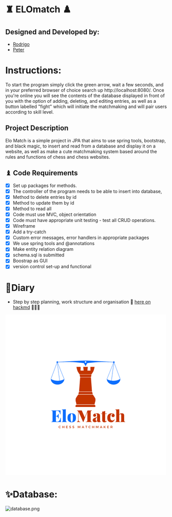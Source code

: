 
# ♜ ELOmatch ♟️

## Designed and Developed by:
- [Rodrigo](https://github.com/natipats)
- [Peter](https://github.com/PJSalter)

# Instructions:
To start the program simply click the green arrow, wait a few seconds, and in your preferred 
browser of choice search up http://localhost:8080/. Once you're 
online you will see the contents of the database displayed in front of you with the
option of adding, deleting, and editing entries, as well as a button labelled 
"fight" which will initiate the matchmaking and will pair users according to skill level.

## Project Description
Elo Match is a simple project in JPA that aims to use
spring tools, bootstrap, and black magic, to insert and read 
from a database and display it on a website, as well as 
make a cute matchmaking system based around the rules 
and functions of chess and chess websites.

## ♝ Code Requirements
* [x] Set up packages for methods.
* [x] The controller of the program needs to be able to insert into database,
* [x] Method to delete entries by id
* [x] Method to update them by id
* [x] Method to read all
* [x] Code must use MVC, object orientation
* [x] Code must have appropriate unit testing - test all CRUD operations.
* [x] Wireframe
* [x] Add a try-catch
* [x] Custom error messages, error handlers in appropriate packages
* [x] We use spring tools and @annotations
* [x] Make entity relation diagram
* [x] schema.sql is submitted
* [x] Boostrap as GUI
* [x] version control set-up and functional

# 🧩Diary

- Step by step planning, work structure and organisation 🧪 [here on hackmd](https://hackmd.io/z-Ssv-XUR9G8ZmHGM9cYiw?both) 👨🏼‍💻

![EloMatch.png](src%2Fmain%2Fresources%2Fstatic%2Fimg%2FEloMatch.png)

# ✨Database:

![database.png](..%2Fdatabase.png)
